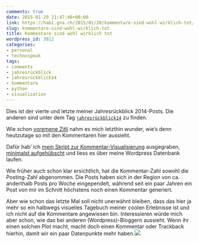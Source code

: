 ```yaml
---
comments: true
date: 2015-01-20 21:47:40+00:00
link: https://habi.gna.ch/2015/01/20/kommentare-sind-wohl-wirklich-tot/
slug: kommentare-sind-wohl-wirklich-tot
title: Kommentare sind wohl wirklich tot
wordpress_id: 3812
categories:
- personal
- technospeak
tags:
- comments
- jahresrückblick
- jahresrückblick14
- kommentare
- python
- visualization
---
```


Dies ist der vierte und letzte meiner Jahresrückblick 2014-Posts. Die anderen sind unter dem Tag [`jahresrückblick14`](https://habi.gna.ch/tag/jahresruckblick14) zu finden.

Wie schon [voremene Zitli](https://habi.gna.ch/tag/comments/) nahm es mich letzthin wunder, wie’s denn heutzutage so mit den Kommentaren hier aussieht.

Dafür hab’ ich [mein Skript zur Kommentar-Visualisierung](https://github.com/habi/python/tree/master/comments-visualization) ausgegraben, [minimalst aufgehübscht](https://github.com/habi/python/commit/1a1eeddfd810590c9dbfe6843a00c007ae7cbbb3) und liess es über meine Wordpress Datenbank laufen.

Wie früher auch schon klar ersichtlich, hat die Kommentar-Zahl sowohl die Posting-Zahl abgenommen. Die Posts haben sich in der Region von ca. anderthalb Posts pro Woche eingependelt, während seit ein paar Jahren ein Post von mir im Schnitt höchstens noch einen Kommentar generiert.

Aber wie schon das letzte Mal soll nicht unerwähnt bleiben, dass das hier ja mehr so ein halbwegs visuelles Tagebuch meiner coolen Erlebnisse ist und ich nicht auf die Kommentare angewiesen bin. Interessieren würde mich aber schon, wie das bei anderen (Wordpress)-Bloggern aussieht. Wenn ihr einen solchen Plot macht, macht doch einen Kommentar oder Trackback hierhin, damit wir ein paar Datenpunkte mehr haben.![](https://habi.gna.ch/wp-content/uploads/2015/01/habi_gna_ch.png)
